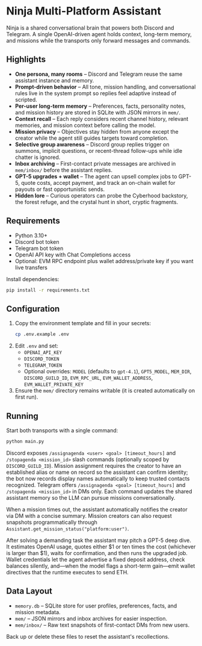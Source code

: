 # Ninja Multi-Platform Assistant

Ninja is a shared conversational brain that powers both Discord and Telegram. A single OpenAI-driven agent holds context, long-term memory, and missions while the transports only forward messages and commands.

## Highlights

- **One persona, many rooms** – Discord and Telegram reuse the same assistant instance and memory.
- **Prompt-driven behavior** – All tone, mission handling, and conversational rules live in the system prompt so replies feel adaptive instead of scripted.
- **Per-user long-term memory** – Preferences, facts, personality notes, and mission history are stored in SQLite with JSON mirrors in `mem/`.
- **Context recall** – Each reply considers recent channel history, relevant memories, and mission context before calling the model.
- **Mission privacy** – Objectives stay hidden from anyone except the creator while the agent still guides targets toward completion.
- **Selective group awareness** – Discord group replies trigger on summons, implicit questions, or recent-thread follow-ups while idle chatter is ignored.
- **Inbox archiving** – First-contact private messages are archived in `mem/inbox/` before the assistant replies.
- **GPT-5 upgrades + wallet** – The agent can upsell complex jobs to GPT-5, quote costs, accept payment, and track an on-chain wallet for payouts or fast opportunistic sends.
- **Hidden lore** – Curious operators can probe the Cyberhood backstory, the forest refuge, and the crystal hunt in short, cryptic fragments.

## Requirements

- Python 3.10+
- Discord bot token
- Telegram bot token
- OpenAI API key with Chat Completions access
- Optional: EVM RPC endpoint plus wallet address/private key if you want live transfers

Install dependencies:

```bash
pip install -r requirements.txt
```

## Configuration

1. Copy the environment template and fill in your secrets:
   ```bash
   cp .env.example .env
   ```
2. Edit `.env` and set:
   - `OPENAI_API_KEY`
   - `DISCORD_TOKEN`
   - `TELEGRAM_TOKEN`
   - Optional overrides: `MODEL` (defaults to `gpt-4.1`), `GPT5_MODEL`, `MEM_DIR`, `DISCORD_GUILD_ID`, `EVM_RPC_URL`, `EVM_WALLET_ADDRESS`, `EVM_WALLET_PRIVATE_KEY`
3. Ensure the `mem/` directory remains writable (it is created automatically on first run).

## Running

Start both transports with a single command:

```bash
python main.py
```

Discord exposes `/assignagenda <user> <goal> [timeout_hours]` and `/stopagenda <mission_id>` slash commands (optionally scoped by `DISCORD_GUILD_ID`). Mission assignment requires the creator to have an established alias or name on record so the assistant can confirm identity; the bot now records display names automatically to keep trusted contacts recognized.
Telegram offers `/assignagenda <goal> [timeout_hours]` and `/stopagenda <mission_id>` in DMs only. Each command updates the shared assistant memory so the LLM can pursue missions conversationally.

When a mission times out, the assistant automatically notifies the creator via DM with a concise summary. Mission creators can also request snapshots programmatically through `Assistant.get_mission_status("platform:user")`.

After solving a demanding task the assistant may pitch a GPT-5 deep dive. It estimates OpenAI usage, quotes either $1 or ten times the cost (whichever is larger than $1), waits for confirmation, and then runs the upgraded job. Wallet credentials let the agent advertise a fixed deposit address, check balances silently, and—when the model flags a short-term gain—emit wallet directives that the runtime executes to send ETH.

## Data Layout

- `memory.db` – SQLite store for user profiles, preferences, facts, and mission metadata.
- `mem/` – JSON mirrors and inbox archives for easier inspection.
- `mem/inbox/` – Raw text snapshots of first-contact DMs from new users.

Back up or delete these files to reset the assistant's recollections.
